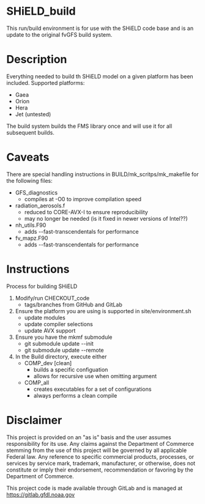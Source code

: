 # SHiELD_build

This run/build environment is for use with the SHiELD code base and is
an update to the original fvGFS build system.


# Description

Everything needed to build th SHiELD model on a given platform has been included.
Supported platforms:
  * Gaea
  * Orion
  * Hera
  * Jet (untested)

The build system builds the FMS library once and will use it for all subsequent
builds.


# Caveats

There are special handling instructions in BUILD/mk_scritps/mk_makefile for
the following files:
  * GFS_diagnostics
     - compiles at -O0 to improve compilation speed
  * radiation_aerosols.f
     - reduced to CORE-AVX-I to ensure reproducibility
     - may no longer be needed (is it fixed in newer versions of Intel??)
  * nh_utils.F90
     - adds --fast-transcendentals for performance
  * fv_mapz.F90
     - adds --fast-transcendentals for performance


# Instructions

Process for building SHiELD

1. Modify/run CHECKOUT_code
   * tags/branches from GitHub and GitLab
2. Ensure the platform you are using is supported in site/environment.sh
   * update modules
   * update compiler selections
   * update AVX support
3. Ensure you have the mkmf submodule
   * git submodule update --init
   * git submodule update --remote
4. In the Build directory, execute either
   * COMP_dev [clean]
     - builds a specific configuation
     - allows for recursive use when omitting argument
   * COMP_all
     - creates executables for a set of configurations
     - always performs a clean compile


# Disclaimer

This project is provided on an "as is" basis and the user assumes responsibility
for its use. Any claims against the Department of Commerce stemming from the
use of this project will be governed by all applicable Federal law. Any reference to
specific commercial products, processes, or services by service mark, trademark,
manufacturer, or otherwise, does not constitute or imply their endorsement,
recommendation or favoring by the Department of Commerce.

This project code is made available through GitLab and is managed
at https://gitlab.gfdl.noaa.gov
